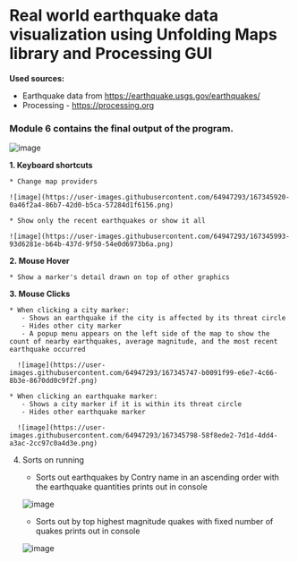 # Real world earthquake data visualization using Unfolding Maps library and Processing GUI

**Used sources:**
 - Earthquake data from https://earthquake.usgs.gov/earthquakes/
 - Processing - https://processing.org


### Module 6 contains the final output of the program.

![image](https://user-images.githubusercontent.com/64947293/167344956-00db56a0-d619-4198-b150-f4e8f0479d3f.png)

**1. Keyboard shortcuts**

    * Change map providers
    
    ![image](https://user-images.githubusercontent.com/64947293/167345920-0a46f2a4-86b7-42d0-b5ca-57284d1f6156.png) 
      
    * Show only the recent earthquakes or show it all
    
    ![image](https://user-images.githubusercontent.com/64947293/167345993-93d6281e-b64b-437d-9f50-54e0d6973b6a.png)
 
**2. Mouse Hover**

    * Show a marker's detail drawn on top of other graphics
    
**3. Mouse Clicks**

    * When clicking a city marker:
       - Shows an earthquake if the city is affected by its threat circle
       - Hides other city marker
       - A popup menu appears on the left side of the map to show the count of nearby earthquakes, average magnitude, and the most recent earthquake occurred
      
      ![image](https://user-images.githubusercontent.com/64947293/167345747-b0091f99-e6e7-4c66-8b3e-8670dd0c9f2f.png)

    * When clicking an earthquake marker:
       - Shows a city marker if it is within its threat circle
       - Hides other earthquake marker
      
      ![image](https://user-images.githubusercontent.com/64947293/167345798-58f8ede2-7d1d-4dd4-a3ac-2cc97c0a4d3e.png)

4. Sorts on running

    * Sorts out earthquakes by Contry name in an ascending order with the earthquake quantities prints out in console
    
    ![image](https://user-images.githubusercontent.com/64947293/167346714-180fcd12-0e0f-4f1a-ae64-b80822e4397a.png)
    
    * Sorts out by top highest magnitude quakes with fixed number of quakes prints out in console
      
    ![image](https://user-images.githubusercontent.com/64947293/167346992-cd7c2eab-8343-4435-abea-ad2fa11f277f.png)
 

 
